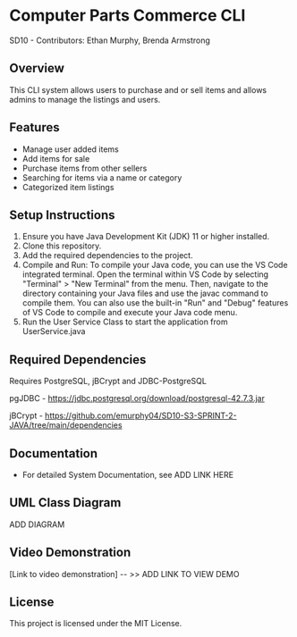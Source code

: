 # Computer Parts Commerce CLI
SD10 - Contributors: Ethan Murphy, Brenda Armstrong

## Overview
This CLI system allows users to purchase and or sell items and allows admins to manage the listings and users.

## Features
- Manage user added items
- Add items for sale
- Purchase items from other sellers
- Searching for items via a name or category
- Categorized item listings

## Setup Instructions
1. Ensure you have Java Development Kit (JDK) 11 or higher installed.
2. Clone this repository.
3. Add the required dependencies to the project.
4. Compile and Run: To compile your Java code, you can use the VS Code integrated terminal. Open the terminal within VS Code by selecting "Terminal" > "New Terminal" from the menu. Then, navigate to the directory containing your Java files and use the javac command to compile them. You can also use the built-in "Run" and "Debug" features of VS Code to compile and execute your Java code menu.
5. Run the User Service Class to start the application from UserService.java

## Required Dependencies

Requires PostgreSQL, jBCrypt and JDBC-PostgreSQL

pgJDBC - https://jdbc.postgresql.org/download/postgresql-42.7.3.jar

jBCrypt - https://github.com/emurphy04/SD10-S3-SPRINT-2-JAVA/tree/main/dependencies

## Documentation
- For detailed System Documentation, see ADD LINK HERE

## UML Class Diagram
ADD DIAGRAM

## Video Demonstration
[Link to video demonstration] -- >> ADD LINK TO VIEW DEMO

## License
This project is licensed under the MIT License.

